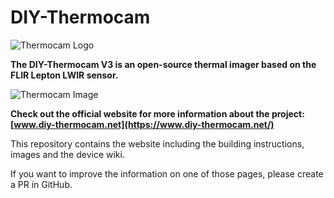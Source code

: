 # DIY-Thermocam

![Thermocam Logo](https://www.diy-thermocam.net/images/website/logo_text.png)

**The DIY-Thermocam V3 is an open-source thermal imager based on the FLIR Lepton LWIR sensor.**

![Thermocam Image](https://www.diy-thermocam.net/images/device/inner.png)

**Check out the official website for more information about the project: [www.diy-thermocam.net](https://www.diy-thermocam.net/)**

This repository contains the website including the building instructions, images and the device wiki.

If you want to improve the information on one of those pages, please create a PR in GitHub.
